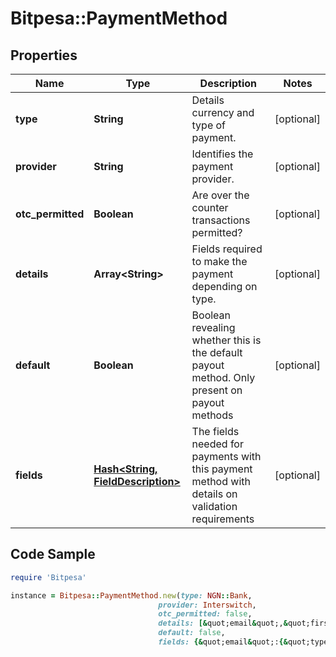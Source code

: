 # Bitpesa::PaymentMethod

## Properties

Name | Type | Description | Notes
------------ | ------------- | ------------- | -------------
**type** | **String** | Details currency and type of payment. | [optional] 
**provider** | **String** | Identifies the payment provider. | [optional] 
**otc_permitted** | **Boolean** | Are over the counter transactions permitted? | [optional] 
**details** | **Array&lt;String&gt;** | Fields required to make the payment depending on type. | [optional] 
**default** | **Boolean** | Boolean revealing whether this is the default payout method. Only present on payout methods | [optional] 
**fields** | [**Hash&lt;String, FieldDescription&gt;**](FieldDescription.md) | The fields needed for payments with this payment method with details on validation requirements | [optional] 

## Code Sample

```ruby
require 'Bitpesa'

instance = Bitpesa::PaymentMethod.new(type: NGN::Bank,
                                 provider: Interswitch,
                                 otc_permitted: false,
                                 details: [&quot;email&quot;,&quot;first_name&quot;,&quot;last_name&quot;,&quot;address&quot;],
                                 default: false,
                                 fields: {&quot;email&quot;:{&quot;type&quot;:&quot;input&quot;,&quot;validations&quot;:{&quot;inclusion&quot;:{&quot;in&quot;:{&quot;NI&quot;:&quot;National Id&quot;,&quot;PP&quot;:&quot;Passport&quot;},&quot;allow_blank&quot;:true}}}})
```



